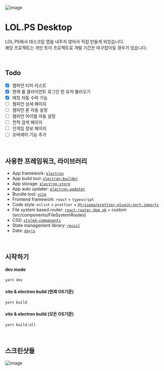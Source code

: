 ![image](https://user-images.githubusercontent.com/43225384/222410194-65a82855-a48c-4abf-9fef-f1f4e3d500d9.png)

# LOL.PS Desktop

LOL.PS에서 데스크탑 앱을 내주지 않아서 직접 만들게 되었습니다.<br />
해당 프로젝트는 개인 토이 프로젝트로 개발 기간은 마구잡이일 경우가 있습니다.

<br />

## Todo
- [x] 챔피언 티어 리스트
- [x] 현재 롤 클라이언트 로그인 한 유저 불러오기
- [x] 매칭 자동 수락 기능
- [ ] 챔피언 상세 페이지
- [ ] 챔피언 룬 자동 설정
- [ ] 챔피언 아이템 자동 설정
- [ ] 전적 검색 페이지
- [ ] 인게임 정보 페이지
- [ ] 오버레이 기능 추가

<br />

## 사용한 프레임워크, 라이브러리

- App framework: [`electron`](https://www.electronjs.org/)
- App build tool: [`electron-builder`](https://www.electron.build/)
- App storage: [`electron-store`](https://github.com/sindresorhus/electron-store)
- App auto updater: [`electron-updater`](https://www.electron.build/auto-update)
- Bundle tool: [`vite`](https://vitejs.dev/)
- Frontend framework: `react` + `typescript`
- Code style: `eslint` + `prettier` + [`@trivago/prettier-plugin-sort-imports`](https://github.com/trivago/prettier-plugin-sort-imports)
- File system based router: [`react-router-dom v6`](https://reactrouter.com/docs/en/v6) + custom (src/components/FileSystemRoutes)
- CSS: [`styled-components`](https://styled-components.com/)
- State management library: [`recoil`](https://hookstate.js.org/)
- Date: [`dayjs`](https://day.js.org/)

<br />

## 시작하기

#### dev mode

```bash
yarn dev
```

#### vite & electron build (현재 OS기준)

```bash
yarn build
```

#### vite & electron build (모든 OS기준)

```bash
yarn build:all
```

<br />

## 스크린샷들

![image](https://user-images.githubusercontent.com/43225384/222410194-65a82855-a48c-4abf-9fef-f1f4e3d500d9.png)

